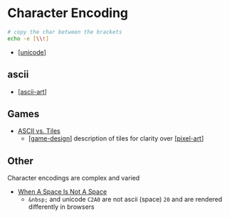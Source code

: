 Character Encoding
==================

```bash
# copy the char between the brackets
echo -e [\\t]
```

* [[unicode]]


ascii
-----

* [[ascii-art]]




Games
-----

* [ASCII vs. Tiles](https://www.gridsagegames.com/blog/2015/02/ascii-vs-tiles/)
    * [[game-design]] description of tiles for clarity over [[pixel-art]]


Other
-----

Character encodings are complex and varied
* [When A Space Is Not A Space](https://www.bigmessowires.com/2021/06/01/when-a-space-is-not-a-space/)
    * `&nbsp;` and unicode `C2A0` are not ascii (space) `20` and are rendered differently in browsers

[//begin]: # "Autogenerated link references for markdown compatibility"
[unicode]: unicode.md "Unicode"
[ascii-art]: ascii-art.md "ascii-art"
[game-design]: game-design.md "Game Design"
[pixel-art]: pixel-art.md "pixel-art"
[//end]: # "Autogenerated link references"